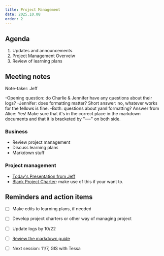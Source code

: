 ```yaml
---
title: Project Management
date: 2025.10.08
order: 2
---
```


## Agenda
1. Updates and announcements
2. Project Management Overveiw
3. Review of learning plans

## Meeting notes
Note-taker: Jeff

-Opening question: do Charlie & Jennifer have any questions about their logs?
  -Jennifer: does formatting matter? Short answer: no, whatever works for the fellows is fine.
  -Both: questions about yaml formatting? Answer from Alice: Yes! Make sure that it's in the correct place in the markdown documents and        that it is bracketed by "---" on both side.

### Business
- Review project management
- Discuss learning plans
- Markdown stuff

### Project management
- [Today's Presentation from Jeff](https://brynmawr-my.sharepoint.com/:p:/g/personal/jhopkins1_brynmawr_edu/Ec4njUT5qfhKq_tUatfohwEB061NS9LmIAbpQlwpTOFrYA?e=HNZnuw)
- [Blank Project Charter](https://brynmawr.sharepoint.com/:w:/s/EAST-Dev-AskAthenaStyleGuide2/ETtDMTDEhVdPhe1sYwdKrNUBcE3eJitdplpLGWZmT-3C1Q?e=9Eggxg): make use of this if your want to. 

## Reminders and action items
- [ ] Make edits to learning plans, if needed
- [ ] Develop project charters or other way of managing project
- [ ] Update logs by 10/22
- [ ] [Review the markdown guide](https://markdownguide.offshoot.io/basic-syntax/)
- [ ] Next session: 11/7, GIS with Tessa



